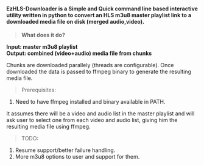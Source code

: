 #### EzHLS-Downloader is a Simple and Quick command line based interactive utility written in python to convert an HLS m3u8 master playlist link to a downloaded media file on disk (merged audio,video).

>**What does it do?**

**Input: master m3u8 playlist**  
**Output: combined (video+audio) media file from chunks**

Chunks are downloaded parallely (threads are configurable).
Once downloaded the data is passed to ffmpeg binary to generate the resulting media file.

>Prerequisites:
1. Need to have ffmpeg installed and binary available in PATH.

It assumes there will be a video and audio list in the master playlist and will ask user to select one from each video and audio list, giving him the resulting media file using ffmpeg.

>TODO:
1. Resume support/better failure handling.
2. More m3u8 options to user and support for them.
